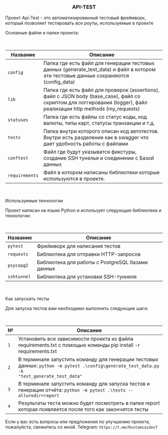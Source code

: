 <h3 align="center">API-TEST</h3>

<p>Проект Api-Test - это автоматизированный тестовый фреймворк, который позволяет тестировать все роуты, используемые в проекте</p>

<p>Основные файли и папки проекта:</p> <br>

| Название       | Описание                                                                                                                                                            |
|----------------|---------------------------------------------------------------------------------------------------------------------------------------------------------------------|
| `config`       | Папка где есть файл для генерации тестовых данных (generate_test_data) и файл в котором эти тестовые данные сохраняются (config_data)                               |
| `lib`          | Папка где есть файл для проверок (assertions), файл с JSON body (base_case), файл со скриптом для логгирования (logger), файл реализации http methods (my_requests) |
| `statuses`     | Папка где есть файлы со статус коды, код валюты, типы карт, статусы транзакции и т.д.                                                                               |
| `tests`        | Папка внутри которого описан код автотестов. Внутри есть разделение как в swagger что дает удобность работы с файлами                                               |
| `conftest`     | Файл где будут указыватся фикстуры, создание SSH тунелья и соединение с Базой данных                                                                                |
| `requirements` | Файл в котором написаны библиотеки которые используются в проекте.<br/>                                                                                             |

<br>

<p>Используемые технологии</p>

<p>Проект написан на языке Python и использует следующие библиотеки и технологии:</p> <br>

| Название       | Описание                                         |
|----------------|--------------------------------------------------|
| `pytest`       | Фреймворк для написания тестов                   |
| `requests`     | Библиотека для отправки HTTP-запросов            |
| `psycopg2`     | Библиотека для работы с PostgreSQL базами данных |
| `sshtunnel`    | Библиотека для установки SSH-туннеля             |

<br>

<p>Как запускать тесты</p>

<p>Для запуска тестов вам необходимо выполнить следующие шаги:</p> <br>

| №   | Описание                                                                                                                                                |
|-----|---------------------------------------------------------------------------------------------------------------------------------------------------------|
| `1` | Установить все зависимости проекта из файла requirements.txt с помощью команды pip install -r requirements.txt                                          |
| `2` | В терминале запустить команду для генерации тестовых данных: <code>python -m pytest .\config\generate_test_data.py -k "test_generate_test_data" </code> |
| `3` | В терминале запустить команду для запуска тестов и генерации отчёта: <code>python -m pytest .\tests --alluredir=report</code>                           |
| `4` | Результаты теста можно будет посмотреть в папке report которая появляется после того как закончятся тесты                                               |

<p>Если у вас есть вопросы или предложения по улучшению проекта, пожалуйста, свяжитесь со мной. Telegram: <code>https://t.me/Rustamsaidov7</code></p>



